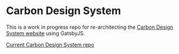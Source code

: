 # Carbon Design System

This is a work in progress repo for re-architecting the [Carbon Design System website](http://www.carbondesignsystem.com) using GatsbyJS.

[Current Carbon Design System repo](https://github.com/carbon-design-system/design-system-website)
